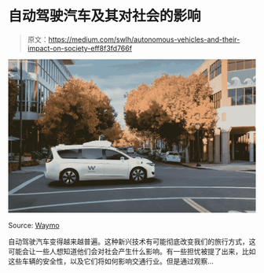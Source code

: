 # 自动驾驶汽车及其对社会的影响

> 原文：<https://medium.com/swlh/autonomous-vehicles-and-their-impact-on-society-eff8f3fd766f>

![](img/e5e6cb1c5c2402b788eedd2531780151.png)

Source: [Waymo](https://waymo.com)

自动驾驶汽车变得越来越普遍。这种新兴技术有可能彻底改变我们的旅行方式，这可能会让一些人想知道他们会对社会产生什么影响。有一些担忧被提了出来，比如这些车辆的安全性，以及它们将如何影响交通行业。但是通过观察…
